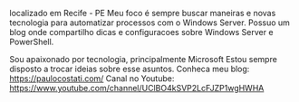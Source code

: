 localizado em Recife - PE
Meu foco é sempre buscar maneiras e novas tecnologia para automatizar processos com o Windows Server.
Possuo um blog onde compartilho dicas e configuracoes sobre Windows Server e PowerShell.

Sou apaixonado por tecnologia, principalmente Microsoft
Estou sempre disposto a trocar ideias sobre esse asuntos.
Conheca meu blog: https://paulocostati.com/
Canal no Youtube: https://www.youtube.com/channel/UClBO4kSVP2LcFJZP1wgHWHA

